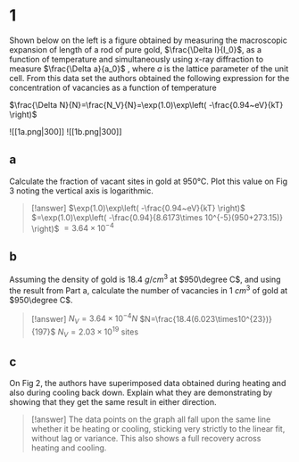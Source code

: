 # 1

Shown below on the left is a figure obtained by measuring the macroscopic expansion of length of a rod of pure gold, $\frac{\Delta I}{I_0}$, as a function of temperature and simultaneously using x-ray diffraction to measure $\frac{\Delta a}{a_0}$ , where $a$ is the lattice parameter of the unit cell. From this data set the authors obtained the following expression for the concentration of vacancies as a function of temperature

$\frac{\Delta N}{N}=\frac{N_V}{N}=\exp(1.0)\exp\left( -\frac{0.94~eV}{kT} \right)$

![[1a.png|300]] ![[1b.png|300]]

## a

Calculate the fraction of vacant sites in gold at 950°C. Plot this value on Fig 3 noting
the vertical axis is logarithmic.

> [!answer]
> $\exp(1.0)\exp\left( -\frac{0.94~eV}{kT} \right)$
> $=\exp(1.0)\exp\left( -\frac{0.94}{8.6173\times 10^{-5}(950+273.15)} \right)$
> $=3.64\times 10^{-4}$

## b

Assuming the density of gold is $18.4~g/cm^3$ at $950\degree C$, and using the result from Part a, calculate the number of vacancies in $1~cm^3$ of gold at $950\degree C$.

> [!answer]
>$N_V=3.64\times10^{-4}N$
>$N=\frac{18.4(6.023\times10^{23})}{197}$
>$N_V=2.03\times10^{19}$ sites

## c

On Fig 2, the authors have superimposed data obtained during heating and also during cooling back down. Explain what they are demonstrating by showing that they get the same result in either direction.

> [!answer]
> The data points on the graph all fall upon the same line whether it be heating or cooling, sticking very strictly to the linear fit, without lag or variance. This also shows a full recovery across heating and cooling.


